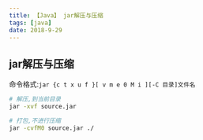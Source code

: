```yaml
---
title: 【Java】 jar解压与压缩
tags: [java]
date: 2018-9-29
---
```



## jar解压与压缩
命令格式:`jar {c t x u f }[ v m e 0 M i ][-C 目录]文件名` 
```bash
# 解压,到当前目录
jar -xvf source.jar 

# 打包,不进行压缩
jar -cvfM0 source.jar ./
```